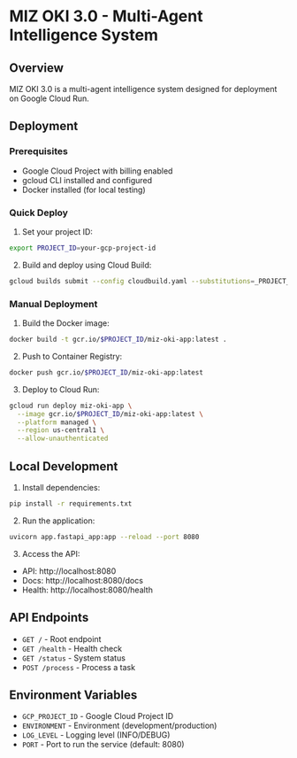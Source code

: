 # MIZ OKI 3.0 - Multi-Agent Intelligence System

## Overview
MIZ OKI 3.0 is a multi-agent intelligence system designed for deployment on Google Cloud Run.

## Deployment

### Prerequisites
- Google Cloud Project with billing enabled
- gcloud CLI installed and configured
- Docker installed (for local testing)

### Quick Deploy

1. Set your project ID:
```bash
export PROJECT_ID=your-gcp-project-id
```

2. Build and deploy using Cloud Build:
```bash
gcloud builds submit --config cloudbuild.yaml --substitutions=_PROJECT_ID=$PROJECT_ID
```

### Manual Deployment

1. Build the Docker image:
```bash
docker build -t gcr.io/$PROJECT_ID/miz-oki-app:latest .
```

2. Push to Container Registry:
```bash
docker push gcr.io/$PROJECT_ID/miz-oki-app:latest
```

3. Deploy to Cloud Run:
```bash
gcloud run deploy miz-oki-app \
  --image gcr.io/$PROJECT_ID/miz-oki-app:latest \
  --platform managed \
  --region us-central1 \
  --allow-unauthenticated
```

## Local Development

1. Install dependencies:
```bash
pip install -r requirements.txt
```

2. Run the application:
```bash
uvicorn app.fastapi_app:app --reload --port 8080
```

3. Access the API:
- API: http://localhost:8080
- Docs: http://localhost:8080/docs
- Health: http://localhost:8080/health

## API Endpoints

- `GET /` - Root endpoint
- `GET /health` - Health check
- `GET /status` - System status
- `POST /process` - Process a task

## Environment Variables

- `GCP_PROJECT_ID` - Google Cloud Project ID
- `ENVIRONMENT` - Environment (development/production)
- `LOG_LEVEL` - Logging level (INFO/DEBUG)
- `PORT` - Port to run the service (default: 8080)